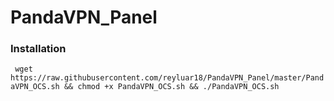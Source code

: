 # PandaVPN_Panel

### Installation 

``` wget https://raw.githubusercontent.com/reyluar18/PandaVPN_Panel/master/PandaVPN_OCS.sh && chmod +x PandaVPN_OCS.sh && ./PandaVPN_OCS.sh```
